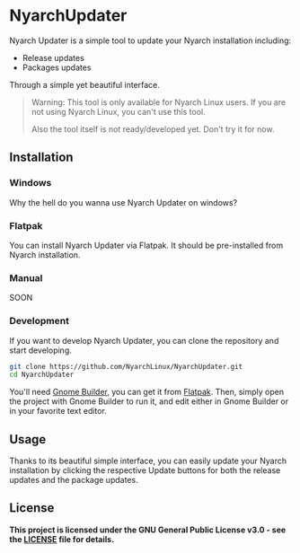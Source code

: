 # NyarchUpdater
Nyarch Updater is a simple tool to update your Nyarch installation including:
- Release updates
- Packages updates

Through a simple yet beautiful interface.

> Warning: This tool is only available for Nyarch Linux users. If you are not using Nyarch Linux, you can't use this tool.
>
> Also the tool itself is not ready/developed yet. Don't try it for now.

## Installation

### Windows

Why the hell do you wanna use Nyarch Updater on windows?

### Flatpak

You can install Nyarch Updater via Flatpak. It should be pre-installed from Nyarch installation.

### Manual

SOON

<!-- TODO write the packaging and installation through pkg. -->

### Development

If you want to develop Nyarch Updater, you can clone the repository and start developing.

```bash
git clone https://github.com/NyarchLinux/NyarchUpdater.git
cd NyarchUpdater
```

You'll need [Gnome Builder](https://wiki.gnome.org/Apps/Builder), you can get it from [Flatpak](https://flathub.org/apps/org.gnome.Builder). Then, simply open the project with Gnome Builder to run it, and edit either in Gnome Builder or in your favorite text editor.

## Usage

Thanks to its beautiful simple interface, you can easily update your Nyarch installation by clicking the respective Update buttons for both the release updates and the package updates.

## License

**This project is licensed under the GNU General Public License v3.0 - see the [LICENSE](LICENSE) file for details.**